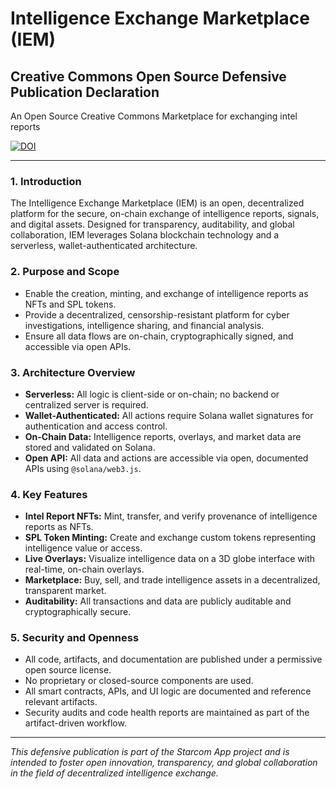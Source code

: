 
# Intelligence Exchange Marketplace (IEM)

## Creative Commons Open Source Defensive Publication Declaration

An Open Source Creative Commons Marketplace for exchanging intel reports


[![DOI](https://zenodo.org/badge/1003297018.svg)](https://doi.org/10.5281/zenodo.15678820)


---

### 1. Introduction
The Intelligence Exchange Marketplace (IEM) is an open, decentralized platform for the secure, on-chain exchange of intelligence reports, signals, and digital assets. Designed for transparency, auditability, and global collaboration, IEM leverages Solana blockchain technology and a serverless, wallet-authenticated architecture.

### 2. Purpose and Scope
- Enable the creation, minting, and exchange of intelligence reports as NFTs and SPL tokens.
- Provide a decentralized, censorship-resistant platform for cyber investigations, intelligence sharing, and financial analysis.
- Ensure all data flows are on-chain, cryptographically signed, and accessible via open APIs.

### 3. Architecture Overview
- **Serverless:** All logic is client-side or on-chain; no backend or centralized server is required.
- **Wallet-Authenticated:** All actions require Solana wallet signatures for authentication and access control.
- **On-Chain Data:** Intelligence reports, overlays, and market data are stored and validated on Solana.
- **Open API:** All data and actions are accessible via open, documented APIs using `@solana/web3.js`.

### 4. Key Features
- **Intel Report NFTs:** Mint, transfer, and verify provenance of intelligence reports as NFTs.
- **SPL Token Minting:** Create and exchange custom tokens representing intelligence value or access.
- **Live Overlays:** Visualize intelligence data on a 3D globe interface with real-time, on-chain overlays.
- **Marketplace:** Buy, sell, and trade intelligence assets in a decentralized, transparent market.
- **Auditability:** All transactions and data are publicly auditable and cryptographically secure.

### 5. Security and Openness
- All code, artifacts, and documentation are published under a permissive open source license.
- No proprietary or closed-source components are used.
- All smart contracts, APIs, and UI logic are documented and reference relevant artifacts.
- Security audits and code health reports are maintained as part of the artifact-driven workflow.

---

*This defensive publication is part of the Starcom App project and is intended to foster open innovation, transparency, and global collaboration in the field of decentralized intelligence exchange.*
